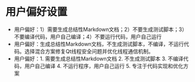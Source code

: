 # 用户偏好设置

- 用户偏好：1）需要生成总结性Markdown文档；2）不要生成测试脚本；3）不要编译代码，用户自己编译；4）不要运行代码，用户自己运行
- 用户偏好：生成总结性Markdown文档，不生成测试脚本，不编译，不运行代码。选择混合方案修复Qt线程安全问题并优化线程通信机制。
- 用户偏好：1. 需要生成总结性Markdown文档 2. 不生成测试脚本 3. 不编译代码，用户自己编译 4. 不运行程序，用户自己运行 5. 专注于代码实现和优化方案
